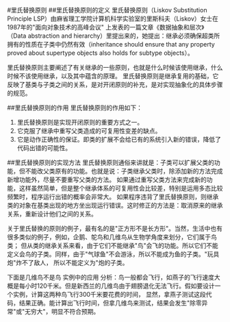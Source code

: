 #里氏替换原则
##里氏替换原则的定义
里氏替换原则（Liskov Substitution Principle LSP）由麻省理工学院计算机科学实验室的里斯科夫（Liskov）女士在1987年的"面向对象技术的高峰会议"
上发表的一篇文章《数据抽象和层次》（Data abstraction and hierarchy）里提出来的，她提出：继承必须确保超类所拥有的性质在子类中仍然有效（inheritance
 should ensure that any property proved about supertype objects also holds for subtype objects）。

里氏替换原则主要阐述了有关继承的一些原则，也就是什么时候该使用继承，什么时候不该使用继承，以及其中蕴含的原理。
里氏替换原则是继承复用的基础，它反映了基类与子类之间的关系，是对开闭原则的补充，是对实现抽象化的具体步骤的规范。

##里氏替换原则的作用
里氏替换原则的作用如下：
1. 里氏替换原则是实现开闭原则的重要方式之一。
2. 它克服了继承中重写父类造成的可复用性变差的缺点。
3. 它是动作正确性的保证。即类的扩展不会给已有的系统引入新的错误，降低了代码出错的可能性。

##里氏替换原则的实现方法
里氏替换原则通俗来讲就是：子类可以扩展父类的功能，但不能改父类原有的功能。也就是说：子类继承父类时，除添加新的方法完成新增功能外，尽量不要重写父类的方法。
如果通过重写父类方法来完成新的功能，这样虽然简单，但是整个继承体系的可复用性会比较差，特别是运用多态比较频繁时，程序运行出错的概率会非常大。
如果程序违背了里氏替换原则，则继承类的对象在基类出现的地方坐出现运行错误。这时修正的方法是：取消原来的继承关系，重新设计他们之间的关系。

关于里氏替换的原则的例子，最有名的是"正方形不是长方形"。当然，生活中也有很多类似的例子，例如，企鹅、鸵鸟和几维鸟从生物学角度来划分，它们属于鸟类；
但从类的继承关系来看，由于它们不能继承"鸟"会飞的功能。所以它们不能定义会鸟的子类。同样，由于"气球鱼"不会游泳，所以不能成为鱼的子类。"玩具炮"炸不了敌人，
所以不能定义为"炮的子类。

下面是几维鸟不是鸟 实例中的应用
分析：鸟一般都会飞行，如燕子的飞行速度大概是每小时120千米。但是新西兰的几维鸟由于翅膀退化无法飞行。假如要设计一个实例，计算这两种鸟飞行300千米要花费的时间，
显然，拿燕子测试这段代码，结果正确。能计算出飞行时间，但拿几维鸟来测试，结果会发生"除零异常"或"无穷大"，明显不符合预期。




